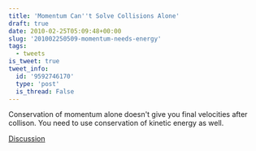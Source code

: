 ```yaml
---
title: 'Momentum Can''t Solve Collisions Alone'
draft: true
date: 2010-02-25T05:09:48+00:00
slug: '201002250509-momentum-needs-energy'
tags:
  - tweets
is_tweet: true
tweet_info:
  id: '9592746170'
  type: 'post'
  is_thread: False
---
```




Conservation of momentum alone doesn't give you final velocities after collison. You need to use conservation of kinetic energy as well.

[Discussion](https://x.com/sytelus/status/9592746170)
